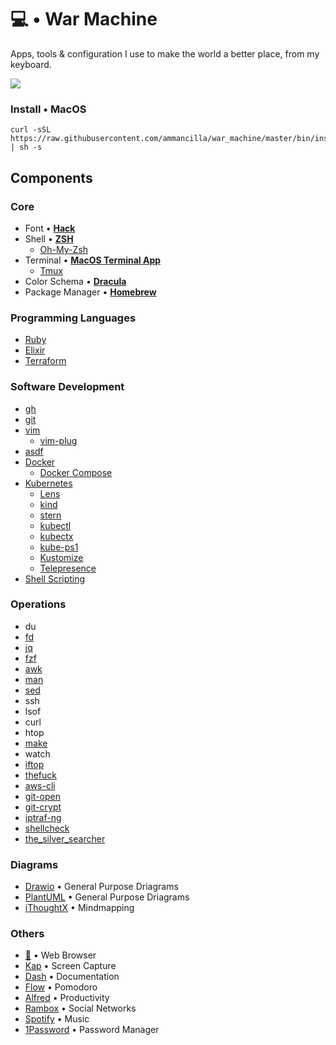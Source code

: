 # 💻 • War Machine
Apps, tools & configuration I use to make the world a better place, from my keyboard.

![](.support/war_machine.gif)

### Install • MacOS
```shell
curl -sSL https://raw.githubusercontent.com/ammancilla/war_machine/master/bin/install.sh | sh -s
```

## Components
### Core
* Font • [**Hack**](https://github.com/ryanoasis/nerd-fonts/tree/master/patched-fonts/Hack)
* Shell • [**ZSH**](https://zsh.sourceforge.io/)
  - [Oh-My-Zsh](https://github.com/ohmyzsh/ohmyzsh)
* Terminal • [**MacOS Terminal App**](https://en.wikipedia.org/wiki/Terminal_(macOS))
  - [Tmux](https://github.com/tmux/tmux/wiki)
* Color Schema • [**Dracula**](https://draculatheme.com/)
* Package Manager • [**Homebrew**](https://brew.shv)

### Programming Languages
* [Ruby](https://www.ruby-lang.org/en/)
* [Elixir](https://elixir-lang.org/)
* [Terraform](https://www.terraform.io/language)

### Software Development
* [gh](https://github.com/jdxcode/gh)
* [git](https://git-scm.com/)
* [vim](https://www.vim.org/)
  - [vim-plug](https://github.com/junegunn/vim-plug)
* [asdf](https://github.com/asdf-vm/asdf)
* [Docker](https://www.docker.com/)
  - [Docker Compose](https://docs.docker.com/compose/)
* [Kubernetes](https://kubernetes.io/)
  - [Lens](https://k8slens.dev/)
  - [kind](https://kind.sigs.k8s.io/)
  - [stern](https://github.com/wercker/stern)
  - [kubectl](https://kubectl.docs.kubernetes.io/)
  - [kubectx](https://github.com/ahmetb/kubectx)
  - [kube-ps1](https://github.com/jonmosco/kube-ps1)
  - [Kustomize](https://kustomize.io/)
  - [Telepresence](https://www.telepresence.io/)
* [Shell Scripting](https://tldp.org/LDP/abs/html/index.html)

### Operations
* du
* [fd](https://github.com/sharkdp/fd)
* [jq](https://github.com/stedolan/jq)
* [fzf](https://github.com/junegunn/fzf)
* [awk](https://en.wikipedia.org/wiki/AWK)
* [man](https://man7.org/linux/man-pages/man1/man.1.html)
* [sed](https://www.gnu.org/software/sed/manual/sed.html)
* ssh
* lsof
* curl
* htop
* [make](https://www.gnu.org/software/make/)
* watch
* [iftop](https://code.blinkace.com/pdw/iftop)
* [thefuck](https://github.com/nvbn/thefuck)
* [aws-cli](https://github.com/aws/aws-cli)
* [git-open](https://github.com/paulirish/git-open)
* [git-crypt](https://github.com/AGWA/git-crypt)
* [iptraf-ng](https://wiki.ipfire.org/addons/iptraf-ng)
* [shellcheck](https://github.com/koalaman/shellcheck)
* [the_silver_searcher](https://github.com/ggreer/the_silver_searcher)

### Diagrams
* [Drawio](https://github.com/jgraph/drawio-desktop) • General Purpose Driagrams
* [PlantUML](https://plantuml.com) • General Purpose Driagrams
* [iThoughtX](https://www.toketaware.com/ithoughts-osx) • Mindmapping

### Others
* [🦊](https://www.mozilla.org/firefox/new) • Web Browser
* [Kap](https://getkap.co/) • Screen Capture
* [Dash](https://kapeli.com/dash) • Documentation
* [Flow](https://apps.apple.com/app/flow-focus-and-work-timer/id1423210932) • Pomodoro
* [Alfred](https://www.alfredapp.com) • Productivity
* [Rambox](https://rambox.pro/#home) • Social Networks
* [Spotify](https://www.spotify.com) • Music
* [1Password](https://1password.com) • Password Manager
